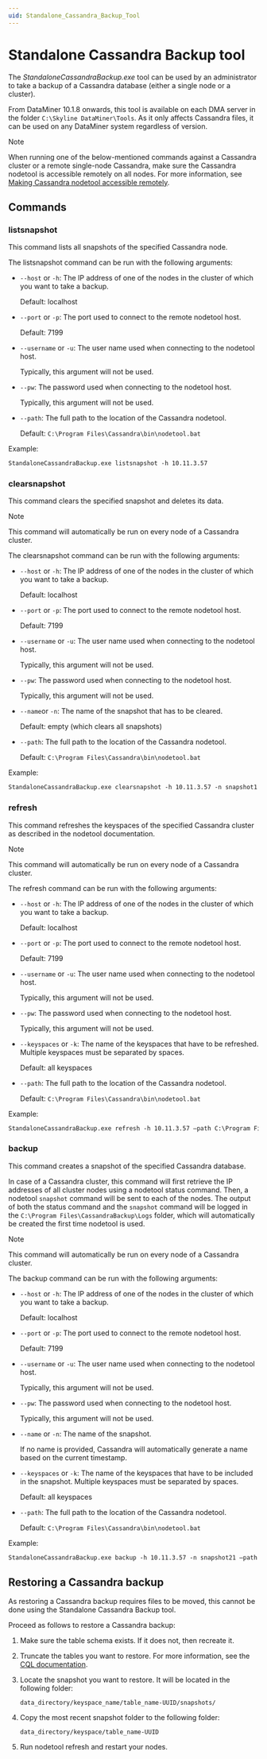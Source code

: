 ```yaml
---
uid: Standalone_Cassandra_Backup_Tool
---
```


# Standalone Cassandra Backup tool

The *StandaloneCassandraBackup.exe* tool can be used by an administrator to take a backup of a Cassandra database (either a single node or a cluster).

From DataMiner 10.1.8 onwards, this tool is available on each DMA server in the folder `C:\Skyline DataMiner\Tools`. As it only affects Cassandra files, it can be used on any DataMiner system regardless of version.

> [!NOTE]
> When running one of the below-mentioned commands against a Cassandra cluster or a remote single-node Cassandra, make sure the Cassandra nodetool is accessible remotely on all nodes. For more information, see [Making Cassandra nodetool accessible remotely](xref:Making_Cassandra_nodetool_accessible_remotely).

## Commands

### listsnapshot

This command lists all snapshots of the specified Cassandra node.

The listsnapshot command can be run with the following arguments:

- `--host` or `-h`: The IP address of one of the nodes in the cluster of which you want to take a backup.

  Default: localhost

- `--port` or `-p`: The port used to connect to the remote nodetool host.

  Default: 7199

- `--username` or `-u`: The user name used when connecting to the nodetool host.

  Typically, this argument will not be used.

- `--pw`: The password used when connecting to the nodetool host.

  Typically, this argument will not be used.

- `--path`: The full path to the location of the Cassandra nodetool.

  Default: `C:\Program Files\Cassandra\bin\nodetool.bat`

Example:

```txt
StandaloneCassandraBackup.exe listsnapshot -h 10.11.3.57
```

### clearsnapshot

This command clears the specified snapshot and deletes its data.

> [!NOTE]
> This command will automatically be run on every node of a Cassandra cluster.

The clearsnapshot command can be run with the following arguments:

- `--host` or `-h`: The IP address of one of the nodes in the cluster of which you want to take a backup.

  Default: localhost

- `--port` or `-p`: The port used to connect to the remote nodetool host.

  Default: 7199

- `--username` or `-u`: The user name used when connecting to the nodetool host.

  Typically, this argument will not be used.

- `--pw`: The password used when connecting to the nodetool host.

  Typically, this argument will not be used.

- `--name`or `-n`: The name of the snapshot that has to be cleared.

  Default: empty (which clears all snapshots)

- `--path`: The full path to the location of the Cassandra nodetool.

  Default: `C:\Program Files\Cassandra\bin\nodetool.bat`

Example:

```txt
StandaloneCassandraBackup.exe clearsnapshot -h 10.11.3.57 -n snapshot1
```

### refresh

This command refreshes the keyspaces of the specified Cassandra cluster as described in the nodetool documentation.

> [!NOTE]
> This command will automatically be run on every node of a Cassandra cluster.

The refresh command can be run with the following arguments:

- `--host` or `-h`: The IP address of one of the nodes in the cluster of which you want to take a backup.

  Default: localhost

- `--port` or `-p`: The port used to connect to the remote nodetool host.

  Default: 7199

- `--username` or `-u`: The user name used when connecting to the nodetool host.

  Typically, this argument will not be used.

- `--pw`: The password used when connecting to the nodetool host.

  Typically, this argument will not be used.

- `--keyspaces` or `-k`: The name of the keyspaces that have to be refreshed. Multiple keyspaces must be separated by spaces.

  Default: all keyspaces

- `--path`: The full path to the location of the Cassandra nodetool.

  Default: `C:\Program Files\Cassandra\bin\nodetool.bat`

Example:

```txt
StandaloneCassandraBackup.exe refresh -h 10.11.3.57 –path C:\Program Files\nodetool.bat
```

### backup

This command creates a snapshot of the specified Cassandra database.

In case of a Cassandra cluster, this command will first retrieve the IP addresses of all cluster nodes using a nodetool status command. Then, a nodetool `snapshot` command will be sent to each of the nodes. The output of both the status command and the `snapshot` command will be logged in the `C:\Program Files\CassandraBackup\Logs` folder, which will automatically be created the first time nodetool is used.

> [!NOTE]
> This command will automatically be run on every node of a Cassandra cluster.

The backup command can be run with the following arguments:

- `--host` or `-h`: The IP address of one of the nodes in the cluster of which you want to take a backup.

  Default: localhost

- `--port` or `-p`: The port used to connect to the remote nodetool host.

  Default: 7199

- `--username` or `-u`: The user name used when connecting to the nodetool host.

  Typically, this argument will not be used.

- `--pw`: The password used when connecting to the nodetool host.

  Typically, this argument will not be used.

- `--name` or `-n`: The name of the snapshot.

  If no name is provided, Cassandra will automatically generate a name based on the current timestamp.

- `--keyspaces` or `-k`: The name of the keyspaces that have to be included in the snapshot. Multiple keyspaces must be separated by spaces.

  Default: all keyspaces

- `--path`: The full path to the location of the Cassandra nodetool.

  Default: `C:\Program Files\Cassandra\bin\nodetool.bat`

Example:

```txt
StandaloneCassandraBackup.exe backup -h 10.11.3.57 -n snapshot21 –path C:\Program Files\nodetool.bat
```

## Restoring a Cassandra backup

As restoring a Cassandra backup requires files to be moved, this cannot be done using the Standalone Cassandra Backup tool.

Proceed as follows to restore a Cassandra backup:

1. Make sure the table schema exists. If it does not, then recreate it.

1. Truncate the tables you want to restore. For more information, see the [CQL documentation](https://docs.datastax.com/en/cql-oss/3.3/cql/cql_reference/cqlTruncate.html).

1. Locate the snapshot you want to restore. It will be located in the following folder:

   `data_directory/keyspace_name/table_name-UUID/snapshots/`

1. Copy the most recent snapshot folder to the following folder:

   `data_directory/keyspace/table_name-UUID`

1. Run nodetool refresh and restart your nodes.
